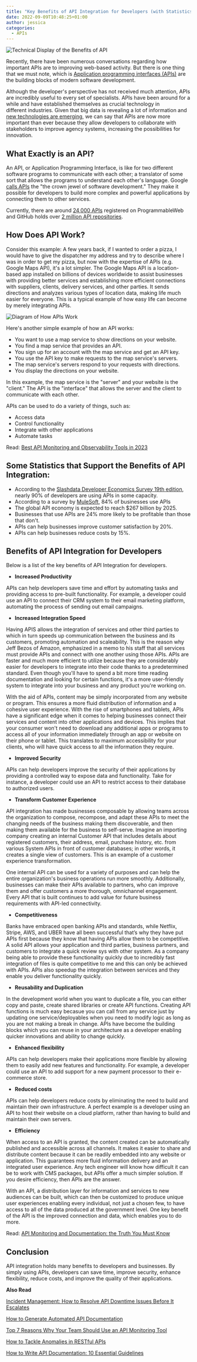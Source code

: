 ```yaml
---
title: "Key Benefits of API Integration for Developers (with Statistics)"
date: 2022-09-09T10:48:25+01:00
author: jessica 
categories: 
  - APIs
---
```

![Technical Display of the Benefits of API](./api-example.jpg) 

Recently, there have been numerous conversations regarding how important APIs are to improving web-based activity. But there is one thing that we must note, which is [Application programming interfaces (APIs)](https://apitoolkit.io/blog/best-api-monitoring-and-observability-tools/) are the building blocks of modern software development.

Although the developer's perspective has not received much attention, APIs are incredibly useful to every set of specialists. APIs have been around for a while and have established themselves as crucial technology in different industries. Given that big data is revealing a lot of information and [new technologies are emerging](https://apitoolkit.io/blog/fintech-api/), we can say that APIs are now more important than ever because they allow developers to collaborate with stakeholders to improve agency systems, increasing the possibilities for innovation.

## What Exactly is an API?

An API, or Application Programming Interface, is like for two different software programs to communicate with each other; a translator of some sort that allows the programs to understand each other's language. Google [calls APIs](https://cloud.google.com/blog/products/api-management/7-ideas-for-the-future-of-apis) the "the crown jewel of software development." They make it possible for developers to build more complex and powerful applications by connecting them to other services.

Currently, there are around [24,000 APIs](https://nordicapis.com/20-impressive-api-economy-statistics/) registered on ProgrammableWeb and GitHub holds over [2 million API repositories](https://github.com/search?q=api&type=repositories).

## How Does API Work?

Consider this example: A few years back, if I wanted to order a pizza, I would have to give the dispatcher my address and try to describe where I was in order to get my pizza, but now with the expertise of APIs (e.g. Google Maps API), it's a lot simpler. The Google Maps API is a location-based app installed on billions of devices worldwide to assist businesses with providing better services and establishing more efficient connections with suppliers, clients, delivery services, and other parties. It sends directions and analyzes various types of location data, making life much easier for everyone. This is a typical example of how easy life can become by merely integrating APIs.

![Diagram of How APIs Work](./how-apis-work.jpg)

Here's another simple example of how an API works:

- You want to use a map service to show directions on your website.
- You find a map service that provides an API.
- You sign up for an account with the map service and get an API key.
- You use the API key to make requests to the map service's servers.
- The map service's servers respond to your requests with directions.
- You display the directions on your website.

In this example, the map service is the "server" and your website is the "client." The API is the "interface" that allows the server and the client to communicate with each other.

APIs can be used to do a variety of things, such as:

- Access data
- Control functionality
- Integrate with other applications
- Automate tasks

Read: [Best API Monitoring and Observability Tools in 2023](https://apitoolkit.io/blog/best-api-monitoring-and-observability-tools/)

## Some Statistics that Support the Benefits of API Integration:

- According to the [Slashdata Developer Economics Survey 19th edition](https://www.developernation.net/resources/reports), nearly 90% of developers are using APIs in some capacity.
- According to a survey by [MuleSoft](https://www.mulesoft.com/press-center/businesses-embracing-cloud-mobile-microservices-iot), 84% of businesses use APIs
- The global API economy is expected to reach $267 billion by 2025.
- Businesses that use APIs are 24% more likely to be profitable than those that don't.
- APIs can help businesses improve customer satisfaction by 20%.
- APIs can help businesses reduce costs by 15%.

## Benefits of API Integration for Developers

Below is a list of the key benefits of API Integration for developers.

- **Increased Productivity**

APIs can help developers save time and effort by automating tasks and providing access to pre-built functionality. For example, a developer could use an API to connect their CRM system to their email marketing platform, automating the process of sending out email campaigns.

- **Increased Integration Speed** 

Having APIS allows the integration of services and other third parties to which in turn speeds up communication between the business and its customers, promoting automation and scaleability. This is the reason why Jeff Bezos of Amazon, emphasized in a memo to his staff that all services must provide APIs and connect with one another using those APIs. APIs are faster and much more efficient to utilize because they are considerably easier for developers to integrate into their code thanks to a predetermined standard. Even though you'll have to spend a bit more time reading documentation and looking for certain functions, it's a more user-friendly system to integrate into your business and any product you're working on.

With the aid of APIs, content may be simply incorporated from any website or program. This ensures a more fluid distribution of information and a cohesive user experience. With the rise of smartphones and tablets, APIs have a significant edge when it comes to helping businesses connect their services and content into other applications and devices. This implies that your consumer won't need to download any additional apps or programs to access all of your information immediately through an app or website on their phone or tablet. This translates to maximum accessibility for your clients, who will have quick access to all the information they require. 

- **Improved Security**

APIs can help developers improve the security of their applications by providing a controlled way to expose data and functionality. Take for instance, a developer could use an API to restrict access to their database to authorized users.

- **Transform Customer Experience**

API integration has made businesses composable by allowing teams across the organization to compose, recompose, and adapt these APIs to meet the changing needs of the business making them discoverable, and then making them available for the business to self-serve. Imagine an importing company creating an internal Customer API  that includes details about registered customers, their address, email, purchase history, etc. from various System APIs in front of customer databases; in other words, it creates a single view of customers. This is an example of a customer experience transformation.

One internal API can be used for a variety of purposes and can help the entire organization's business operations run more smoothly. Additionally, businesses can make their APIs available to partners, who can improve them and offer customers a more thorough, omnichannel engagement. Every API that is built continues to add value for future business requirements with API-led connectivity.  

- **Competitiveness**

Banks have embraced open banking APIs and standards, while Netflix, Stripe, AWS, and UBER  have all been successful that’s why they have put APIs first because they know that having APIs allow them to be competitive. A solid API allows your application and third parties, business partners, and customers to integrate a quick review sys with other system. As a company being able to provide these functionality quickly due to incredibly fast integration of files  is quite competitive to me and this can only be achieved with APIs. APIs also speedup the integration between services and they enable you deliver functionality quickly. 

- **Reusability and Duplication**

In the development world when you want to duplicate a file, you can either copy and paste, create shared libraries or create API functions. Creating API functions is much easy becasue you can call from any service just by updating one service/deployables when you need to modify logic as long as you are not making a break in change. APIs have become the building blocks which you can reuse in your architecture as a developer enabling quicker innovations and ability to change quickly.  

- **Enhanced flexibility**

APIs can help developers make their applications more flexible by allowing them to easily add new features and functionality. For example, a developer could use an API to add support for a new payment processor to their e-commerce store.

- **Reduced costs**

APIs can help developers reduce costs by eliminating the need to build and maintain their own infrastructure. A perfect example is a developer using an API to host their website on a cloud platform, rather than having to build and maintain their own servers.

- **Efficiency**

When access to an API is granted, the content created can be automatically published and accessible across all channels. It makes it easier to share and distribute content because it can be readily embedded into any website or application. This guarantees more fluid information delivery and an integrated user experience. Any tech engineer will know how difficult it can be to work with CMS packages, but APIs offer a much simpler solution. If you desire efficiency, then APIs are the answer.

With an API, a distribution layer for information and services to new audiences can be built, which can then be customized to produce unique user experiences enabling every individual, not just a chosen few, to have access to all of the data produced at the government level. One key benefit of the API is the improved connection and data, which enables you to do more. 

Read: [API Monitoring and Documentation: the Truth You Must Know](https://apitoolkit.io/blog/api-documentation-and-observability-the-truth-you-must-know/)

## Conclusion

API integration holds many benefits to developers and businesses. By simply using APIs, developers can save time, improve security, enhance flexibility, reduce costs, and improve the quality of their applications.

**Also Read**

[Incident Management: How to Resolve API Downtime Issues Before It Escalates](https://apitoolkit.io/blog/api-downtime/)

[How to Generate Automated API Documentation](https://apitoolkit.io/blog/how-to-generate-automated-api-documentation/)

[Top 7 Reasons Why Your Team Should Use an API Monitoring Tool](https://apitoolkit.io/blog/why-you-need-an-api-monitoring-tool/)

[How to Tackle Anomalies in RESTful APIs](https://apitoolkit.io/blog/anomalies-in-restful-apis/)

[How to Write API Documentation: 10 Essential Guidelines](https://apitoolkit.io/blog/how-to-write-api-docs/)